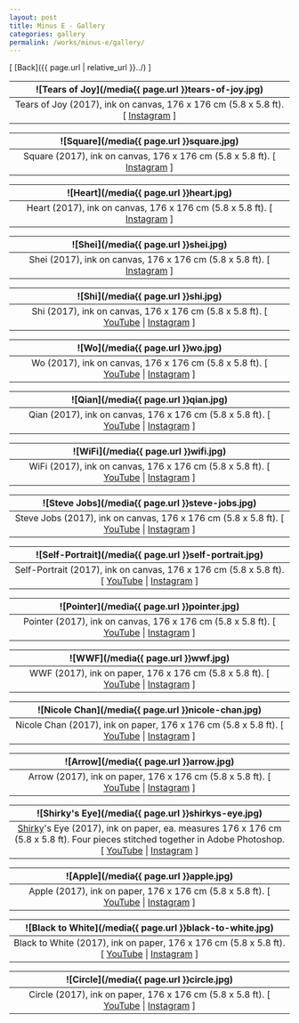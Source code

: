 ```yaml
---
layout: post
title: Minus E - Gallery
categories: gallery
permalink: /works/minus-e/gallery/
---
```


[ [Back]({{ page.url | relative_url }}../) ]

<!--more-->

![Tears of Joy](/media{{ page.url }}tears-of-joy.jpg) |
:----------: |
Tears of Joy (2017), ink on canvas, 176 x 176 cm (5.8 x 5.8 ft). [ [Instagram](https://www.instagram.com/p/Bc95Y9khxWx) ] |

![Square](/media{{ page.url }}square.jpg) |
:----------: |
Square (2017), ink on canvas, 176 x 176 cm (5.8 x 5.8 ft). [ [Instagram](https://www.instagram.com/p/BZvr9fwB524) ] |

![Heart](/media{{ page.url }}heart.jpg) |
:----------: |
Heart (2017), ink on canvas, 176 x 176 cm (5.8 x 5.8 ft). [ [Instagram](https://www.instagram.com/p/BZkw5VDB0u8) ] |

![Shei](/media{{ page.url }}shei.jpg) |
:----------: |
Shei (2017), ink on canvas, 176 x 176 cm (5.8 x 5.8 ft). [ [Instagram](https://www.instagram.com/p/BZkw5VDB0u8) ] |

![Shi](/media{{ page.url }}shi.jpg) |
:----------: |
Shi (2017), ink on canvas, 176 x 176 cm (5.8 x 5.8 ft). [ [YouTube](https://www.youtube.com/watch?v=oyqXJQERTrI&list=PLUbmjnHkwari3NY0RF9b3pnPEspcN8Fa3&index=34) \| [Instagram](https://www.instagram.com/p/BVMHNjBB7f-) ] |

![Wo](/media{{ page.url }}wo.jpg) |
:----------: |
Wo (2017), ink on canvas, 176 x 176 cm (5.8 x 5.8 ft). [ [YouTube](https://www.youtube.com/watch?v=yp7iIGNgBoI&index=25&list=PLUbmjnHkwari3NY0RF9b3pnPEspcN8Fa3) \| [Instagram](https://www.instagram.com/p/BTHICtaB_bG) ] |

![Qian](/media{{ page.url }}qian.jpg) |
:----------: |
Qian (2017), ink on canvas, 176 x 176 cm (5.8 x 5.8 ft). [ [YouTube](https://www.youtube.com/watch?v=CG0aTs6TAcA&index=23&list=PLUbmjnHkwari3NY0RF9b3pnPEspcN8Fa3) \| [Instagram](https://www.instagram.com/p/BTHGfQ9B9n1) ] |

![WiFi](/media{{ page.url }}wifi.jpg) |
:----------: |
WiFi (2017), ink on canvas, 176 x 176 cm (5.8 x 5.8 ft). [ [YouTube](https://www.youtube.com/watch?v=lw-EPlOfwPc&index=21&list=PLUbmjnHkwari3NY0RF9b3pnPEspcN8Fa3) \| [Instagram](https://www.instagram.com/p/BTHFxKIhecU) ] |

![Steve Jobs](/media{{ page.url }}steve-jobs.jpg) |
:----------: |
Steve Jobs (2017), ink on canvas, 176 x 176 cm (5.8 x 5.8 ft). [ [YouTube](https://www.youtube.com/watch?v=31gOCmoB-K0&list=PLUbmjnHkwari3NY0RF9b3pnPEspcN8Fa3&index=17) \| [Instagram](https://www.instagram.com/p/BS1RfuMB0th) ] |

![Self-Portrait](/media{{ page.url }}self-portrait.jpg) |
:----------: |
Self-Portrait (2017), ink on canvas, 176 x 176 cm (5.8 x 5.8 ft). [ [YouTube](https://www.youtube.com/watch?v=5blNsJI0rAI&list=PLUbmjnHkwari3NY0RF9b3pnPEspcN8Fa3&index=15) \| [Instagram](https://www.instagram.com/p/BSyvmCchYAs) ] |

![Pointer](/media{{ page.url }}pointer.jpg) |
:----------: |
Pointer (2017), ink on canvas, 176 x 176 cm (5.8 x 5.8 ft). [ [YouTube](https://www.youtube.com/watch?v=fhbiSsrGxpk&list=PLUbmjnHkwari3NY0RF9b3pnPEspcN8Fa3&index=13) \| [Instagram](https://www.instagram.com/p/BSyuycbhdLv) ] |

![WWF](/media{{ page.url }}wwf.jpg) |
:----------: |
WWF (2017), ink on paper, 176 x 176 cm (5.8 x 5.8 ft). [ [YouTube](https://www.youtube.com/watch?v=TGbky44FIPo&list=PLUbmjnHkwari3NY0RF9b3pnPEspcN8Fa3&index=11) \| [Instagram](https://www.instagram.com/p/BSiifc_hJ6S) ] |

![Nicole Chan](/media{{ page.url }}nicole-chan.jpg) |
:----------: |
Nicole Chan (2017), ink on paper, 176 x 176 cm (5.8 x 5.8 ft). [ [YouTube](https://www.youtube.com/watch?v=PoQ2XeFeKzw&list=PLUbmjnHkwari3NY0RF9b3pnPEspcN8Fa3&index=9) \| [Instagram](https://www.instagram.com/p/BSodcVjhNyI) ] |

![Arrow](/media{{ page.url }}arrow.jpg) |
:----------: |
Arrow (2017), ink on paper, 176 x 176 cm (5.8 x 5.8 ft). [ [YouTube]() \| [Instagram]() ] |

![Shirky's Eye](/media{{ page.url }}shirkys-eye.jpg) |
:----------: |
[Shirky](https://twitter.com/cshirky)'s Eye (2017), ink on paper, ea. measures 176 x 176 cm (5.8 x 5.8 ft). Four pieces stitched together in Adobe Photoshop. [ [YouTube](https://www.youtube.com/watch?v=wj-Hresq3hk&index=5&list=PLUbmjnHkwari3NY0RF9b3pnPEspcN8Fa3) \| [Instagram](https://www.instagram.com/p/BSmCREzh_l4) ] |

![Apple](/media{{ page.url }}apple.jpg) |
:----------: |
Apple (2017), ink on paper, 176 x 176 cm (5.8 x 5.8 ft). [ [YouTube](https://www.youtube.com/watch?v=GS59z3VHTE0&index=1&list=PLUbmjnHkwari3NY0RF9b3pnPEspcN8Fa3) \| [Instagram](instagram) ] |

![Black to White](/media{{ page.url }}black-to-white.jpg) |
:----------: |
Black to White (2017), ink on paper, 176 x 176 cm (5.8 x 5.8 ft). [ [YouTube](https://www.youtube.com/watch?v=A5xvXlm1Z6Y&index=2&list=PLUbmjnHkwari3NY0RF9b3pnPEspcN8Fa3) \| [Instagram](https://www.instagram.com/p/BSk3tSfBBW1) ] |

![Circle](/media{{ page.url }}circle.jpg) |
:----------: |
Circle (2017), ink on paper, 176 x 176 cm (5.8 x 5.8 ft). [ [YouTube](https://www.youtube.com/watch?v=2CtnjfjEHI0&index=3&list=PLUbmjnHkwari3NY0RF9b3pnPEspcN8Fa3) \| [Instagram](https://www.instagram.com/p/BSiifc_hJ6S) ] |
